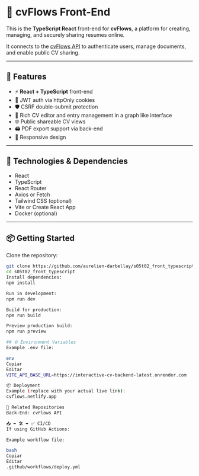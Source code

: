 # 🧭 cvFlows Front-End

This is the **TypeScript React** front-end for **cvFlows**, a platform for creating, managing, and securely sharing resumes online.

It connects to the [cvFlows API](https://interactive-cv-backend-latest.onrender.com) to authenticate users, manage documents, and enable public CV sharing.

---

## 🚀 Features

- ⚡ **React + TypeScript** front-end
- 🔐 JWT auth via httpOnly cookies
- 🛡️ CSRF double-submit protection
- 📄 Rich CV editor and entry management in a graph like interface
- 🌐 Public shareable CV views
- 🖨️ PDF export support via back-end
- 🎯 Responsive design

---

## 🧱 Technologies & Dependencies

- React
- TypeScript
- React Router
- Axios or Fetch
- Tailwind CSS (optional)
- Vite or Create React App
- Docker (optional)

---

## 📦 Getting Started

Clone the repository:

```bash
git clone https://github.com/aurelien-darbellay/s05t02_front_typescript.git
cd s05t02_front_typescript
Install dependencies:
npm install

Run in development:
npm run dev

Build for production:
npm run build

Preview production build:
npm run preview

## 🌐 Environment Variables
Example .env file:

env
Copiar
Editar
VITE_API_BASE_URL=https://interactive-cv-backend-latest.onrender.com

📦 Deployment
Example (replace with your actual live link):
cvflows.netlify.app

🔗 Related Repositories
Back-End: cvFlows API

📥 ➡️ 🛠️ ➡️ ✅ CI/CD
If using GitHub Actions:

Example workflow file:

bash
Copiar
Editar
.github/workflows/deploy.yml
